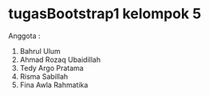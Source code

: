 # tugasBootstrap1 kelompok 5
Anggota :
1. Bahrul Ulum
2. Ahmad Rozaq Ubaidillah
3. Tedy Argo Pratama
4. Risma Sabillah
5. Fina Awla Rahmatika
 